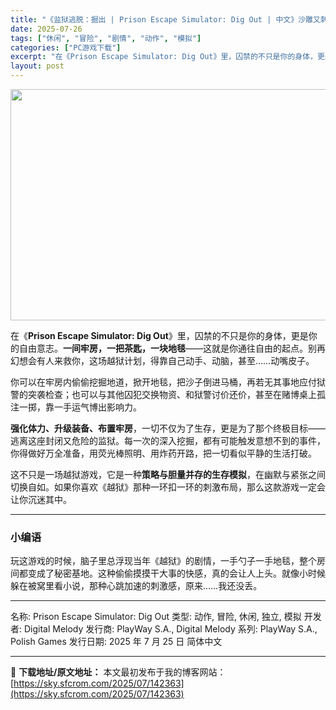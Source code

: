 ```yaml
---
title: "《监狱逃脱：掘出 | Prison Escape Simulator: Dig Out | 中文》沙雕又刺激的策略逃生游戏"
date: 2025-07-26
tags: ["休闲", "冒险", "剧情", "动作", "模拟"]
categories: ["PC游戏下载"]
excerpt: "在《Prison Escape Simulator: Dig Out》里，囚禁的不只是你的身体，更是你的自由意志。一间牢房，一把茶匙，一块地毯——这就是你通往自由的起点。别再幻想会有人来救你，这场越狱计划，得靠自己动手、动脑，甚至……动嘴皮子。 你可以在牢房内偷偷挖掘地道，掀开地毯，把沙子倒进马桶，&hellip;"
layout: post
---
```


<img class="aligncenter size-full wp-image-142364" src="https://sky.sfcrom.com/wp-content/uploads/2025/07/2025072608044588.webp" alt="" width="660" height="370" />

在《<strong>Prison Escape Simulator: Dig Out</strong>》里，囚禁的不只是你的身体，更是你的自由意志。<strong>一间牢房，一把茶匙，一块地毯</strong>——这就是你通往自由的起点。别再幻想会有人来救你，这场越狱计划，得靠自己动手、动脑，甚至……动嘴皮子。

你可以在牢房内偷偷挖掘地道，掀开地毯，把沙子倒进马桶，再若无其事地应付狱警的突袭检查；也可以与其他囚犯交换物资、和狱警讨价还价，甚至在赌博桌上孤注一掷，靠一手运气博出影响力。

<strong>强化体力、升级装备、布置牢房</strong>，一切不仅为了生存，更是为了那个终极目标——逃离这座封闭又危险的监狱。每一次的深入挖掘，都有可能触发意想不到的事件，你得做好万全准备，用荧光棒照明、用炸药开路，把一切看似平静的生活打破。

这不只是一场越狱游戏，它是一种<strong>策略与胆量并存的生存模拟</strong>，在幽默与紧张之间切换自如。如果你喜欢《越狱》那种一环扣一环的刺激布局，那么这款游戏一定会让你沉迷其中。

<hr />

<h3>小编语</h3>
玩这游戏的时候，脑子里总浮现当年《越狱》的剧情，一手勺子一手地毯，整个房间都变成了秘密基地。这种偷偷摸摸干大事的快感，真的会让人上头。就像小时候躲在被窝里看小说，那种心跳加速的刺激感，原来……我还没丢。

<hr />

名称: Prison Escape Simulator: Dig Out
类型: 动作, 冒险, 休闲, 独立, 模拟
开发者: Digital Melody
发行商: PlayWay S.A., Digital Melody
系列: PlayWay S.A., Polish Games
发行日期: 2025 年 7 月 25 日
简体中文

---
📖 **下载地址/原文地址：** 本文最初发布于我的博客网站：[https://sky.sfcrom.com/2025/07/142363](https://sky.sfcrom.com/2025/07/142363)
